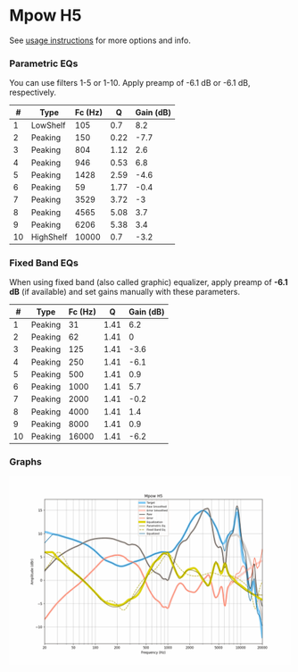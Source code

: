 # Mpow H5
See [usage instructions](https://github.com/jaakkopasanen/AutoEq#usage) for more options and info.

### Parametric EQs
You can use filters 1-5 or 1-10. Apply preamp of -6.1 dB or -6.1 dB, respectively.

|   # | Type      |   Fc (Hz) |    Q |   Gain (dB) |
|-----|-----------|-----------|------|-------------|
|   1 | LowShelf  |       105 | 0.7  |         8.2 |
|   2 | Peaking   |       150 | 0.22 |        -7.7 |
|   3 | Peaking   |       804 | 1.12 |         2.6 |
|   4 | Peaking   |       946 | 0.53 |         6.8 |
|   5 | Peaking   |      1428 | 2.59 |        -4.6 |
|   6 | Peaking   |        59 | 1.77 |        -0.4 |
|   7 | Peaking   |      3529 | 3.72 |        -3   |
|   8 | Peaking   |      4565 | 5.08 |         3.7 |
|   9 | Peaking   |      6206 | 5.38 |         3.4 |
|  10 | HighShelf |     10000 | 0.7  |        -3.2 |

### Fixed Band EQs
When using fixed band (also called graphic) equalizer, apply preamp of **-6.1 dB** (if available) and set gains manually with these parameters.

|   # | Type    |   Fc (Hz) |    Q |   Gain (dB) |
|-----|---------|-----------|------|-------------|
|   1 | Peaking |        31 | 1.41 |         6.2 |
|   2 | Peaking |        62 | 1.41 |         0   |
|   3 | Peaking |       125 | 1.41 |        -3.6 |
|   4 | Peaking |       250 | 1.41 |        -6.1 |
|   5 | Peaking |       500 | 1.41 |         0.9 |
|   6 | Peaking |      1000 | 1.41 |         5.7 |
|   7 | Peaking |      2000 | 1.41 |        -0.2 |
|   8 | Peaking |      4000 | 1.41 |         1.4 |
|   9 | Peaking |      8000 | 1.41 |         0.9 |
|  10 | Peaking |     16000 | 1.41 |        -6.2 |

### Graphs
![](./Mpow%20H5.png)
